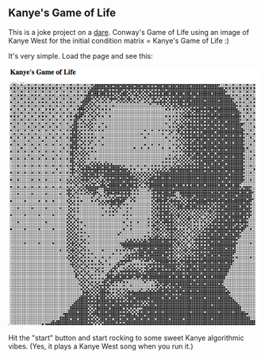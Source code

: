 ## Kanye's Game of Life

This is a joke project on a [dare](https://twitter.com/rule146/status/601959845374230528).
Conway's Game of Life using an image of Kanye West for the initial condition matrix = Kanye's Game of Life :)

It's very simple. Load the page and see this:

![screenshot](images/screenshot.png)

Hit the "start" button and start rocking to some sweet Kanye algorithmic vibes.
(Yes, it plays a Kanye West song when you run it.)



